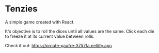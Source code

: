# Tenzies

A simple game created with React.

It's objective is to roll the dices until all values are the same.
Click each die to freeze it at its current value between rolls.

Check it out: https://ornate-gaufre-3757fa.netlify.app
